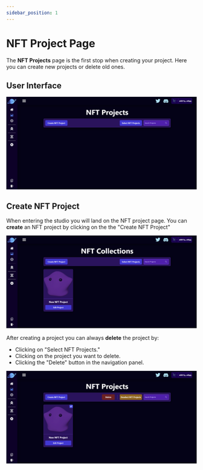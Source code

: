 ```yaml
---
sidebar_position: 1
---
```


# NFT Project Page

The **NFT Projects** page is the first stop when creating your project. Here you can create new projects or delete old ones.

## User Interface

![NFT Project Page](/img/nft-projects/create-nft-project/nft-project-page/nft-project-page.png)

## Create NFT Project

When entering the studio you will land on the NFT project page. You can **create** an NFT project by clicking on the the "Create NFT Project"

![NFT Project Page With Project](/img/nft-projects/create-nft-project/nft-project-page/nft-project-page-with-project.png)

After creating a project you can always **delete** the project by:

-   Clicking on "Select NFT Projects."
-   Clicking on the project you want to delete.
-   Clicking the "Delete" button in the navigation panel.

![NFT Project Page With Delete](/img/nft-projects/create-nft-project/nft-project-page/nft-project-page-with-delete.png)
